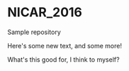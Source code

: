 # NICAR_2016
Sample repository

Here's some new text, and some more!

What's this good for, I think to myself? 
